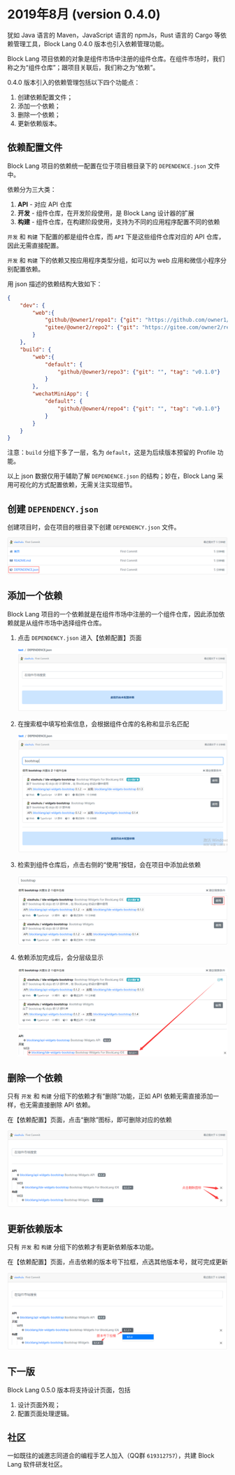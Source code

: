 # 2019年8月 (version 0.4.0)

犹如 Java 语言的 Maven，JavaScript 语言的 npmJs，Rust 语言的 Cargo 等依赖管理工具，Block Lang 0.4.0 版本也引入依赖管理功能。

Block Lang 项目依赖的对象是组件市场中注册的组件仓库。在组件市场时，我们称之为“组件仓库”；跟项目关联后，我们称之为“依赖”。

0.4.0 版本引入的依赖管理包括以下四个功能点：

1. 创建依赖配置文件；
2. 添加一个依赖；
3. 删除一个依赖；
4. 更新依赖版本。

## 依赖配置文件

Block Lang 项目的依赖统一配置在位于项目根目录下的 `DEPENDENCE.json` 文件中。

依赖分为三大类：

1. **API** - 对应 API 仓库
2. **开发** - 组件仓库，在开发阶段使用，是 Block Lang 设计器的扩展
3. **构建** - 组件仓库，在构建阶段使用，支持为不同的应用程序配置不同的依赖

`开发` 和 `构建` 下配置的都是组件仓库，而 `API` 下是这些组件仓库对应的 API 仓库，因此无需直接配置。

`开发` 和 `构建` 下的依赖又按应用程序类型分组，如可以为 web 应用和微信小程序分别配置依赖。

用 json 描述的依赖结构大致如下：

```json
{
    "dev": {
        "web":{
            "github/@owner1/repo1": {"git": "https://github.com/owner1/repo1.git", "tag": "v0.1.0"},
            "gitee/@owner2/repo2": {"git": "https://gitee.com/owner2/repo2.git", "tag": "v0.1.0"}
        }
    },
    "build": {
        "web":{
            "default": {
                "github/@owner3/repo3": {"git": "", "tag": "v0.1.0"}
            }
        },
        "wechatMiniApp": {
            "default": {
                "github/@owner4/repo4": {"git": "", "tag": "v0.1.0"}
            }
        }
    }
}
```

注意：`build` 分组下多了一层，名为 `default`，这是为后续版本预留的 Profile 功能。

以上 json 数据仅用于辅助了解 `DEPENDENCE.json` 的结构；妙在，Block Lang 采用可视化的方式配置依赖，无需关注实现细节。

## 创建 `DEPENDENCY.json`

创建项目时，会在项目的根目录下创建 `DEPENDENCY.json` 文件。

![创建 DEPENDENCY.json](images/0_4_0/CreateDependenceJson.png)

## 添加一个依赖

Block Lang 项目的一个依赖就是在组件市场中注册的一个组件仓库，因此添加依赖就是从组件市场中选择组件仓库。

1. 点击 `DEPENDENCY.json` 进入【依赖配置】页面

   ![依赖配置入口](images/0_4_0/ToDependenceJson.png)

2. 在搜索框中填写检索信息，会根据组件仓库的名称和显示名匹配

   ![检索组件仓库](images/0_4_0/SearchComponentRepo.png)

3. 检索到组件仓库后，点击右侧的“使用”按钮，会在项目中添加此依赖

   ![添加依赖](images/0_4_0/AddDependence.png)

4. 依赖添加完成后，会分层级显示

   ![显示依赖](images/0_4_0/ShowDependence.png)

## 删除一个依赖

只有 `开发` 和 `构建` 分组下的依赖才有“删除”功能，正如 API 依赖无需直接添加一样，也无需直接删除 API 依赖。

在【依赖配置】页面，点击“删除”图标，即可删除对应的依赖

![删除依赖](images/0_4_0/DeleteDependence.png)

## 更新依赖版本

只有 `开发` 和 `构建` 分组下的依赖才有更新依赖版本功能。

在【依赖配置】页面，点击依赖的版本号下拉框，点选其他版本号，就可完成更新

![更新依赖版本](images/0_4_0/UpdateDependenceVersion.png)

## 下一版

Block Lang 0.5.0 版本将支持设计页面，包括

1. 设计页面外观；
2. 配置页面处理逻辑。

## 社区

一如既往的诚邀志同道合的编程手艺人加入（QQ群 `619312757`），共建 Block Lang 软件研发社区。
